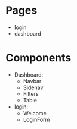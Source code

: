 # Pages
- login
- dashboard

# Components
- Dashboard:
    - Navbar
    - Sidenav
    - Filters
    - Table
- login:
    - Welcome
    - LoginForm